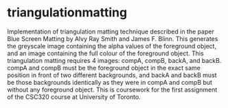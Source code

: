 # triangulationmatting
Implementation of triangulation matting technique described in the paper Blue Screen Matting by Alvy Ray Smith and James F. Blinn.
This generates the greyscale image containing the alpha values of the foreground object, and an image containing the full colour of the foreground object. This triangulation matting requires 4 images: compA, compB, backA, and backB. compA and compB must be the foreground object in the exact same position in front of two different backgrounds, and backA and backB must be those backgrounds identically as they were in compA and compB but without any foreground object.
This is coursework for the first assignment of the CSC320 course at University of Toronto.
